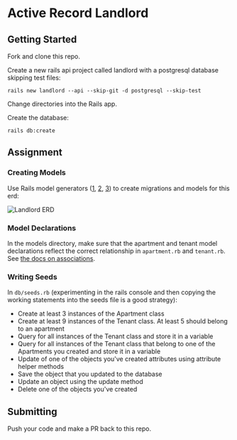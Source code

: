 # Active Record Landlord

## Getting Started

Fork and clone this repo.

Create a new rails api project called landlord with a postgresql database skipping test files:

```shell
rails new landlord --api --skip-git -d postgresql --skip-test
```

Change directories into the Rails app.

Create the database:

```shell
rails db:create
```

## Assignment

### Creating Models

Use Rails model generators ([1](https://guides.rubyonrails.org/getting_started.html#creating-the-article-model), [2](https://richonrails.com/articles/rails-model-generator-shortcuts), [3](https://railsguides.net/advanced-rails-model-generators/)) to create migrations and models for this erd:

![Landlord ERD](https://i.imgur.com/xEizJwh.png)

### Model Declarations

In the models directory, make sure that the apartment and tenant model declarations reflect the correct relationship in `apartment.rb` and `tenant.rb`. See [the docs on associations](https://guides.rubyonrails.org/association_basics.html).

### Writing Seeds

In `db/seeds.rb` (experimenting in the rails console and then copying the working statements into the seeds file is a good strategy):

- Create at least 3 instances of the Apartment class
- Create at least 9 instances of the Tenant class. At least 5 should belong to an apartment
- Query for all instances of the Tenant class and store it in a variable
- Query for all instances of the Tenant class that belong to one of the Apartments you created and store it in a variable
- Update of one of the objects you've created attributes using attribute helper methods
- Save the object that you updated to the database
- Update an object using the update method
- Delete one of the objects you've created

## Submitting

Push your code and make a PR back to this repo.
